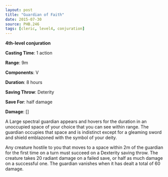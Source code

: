```yaml
---
layout: post
title: "Guardian of Faith"
date: 2015-07-30
source: PHB.246
tags: [cleric, level4, conjuration]
---
```


**4th-level conjuration**

**Casting Time**: 1 action

**Range**: 9m

**Components**: V

**Duration**: 8 hours

**Saving Throw**: Deterity

**Save For**: half damage

**Damage**: []

A Large spectral guardian appears and hovers for the duration in an unoccupied space of your choice that you can see within range. The guardian occupies that space and is indistinct except for a gleaming sword and shield emblazoned with the symbol of your deity.

Any creature hostile to you that moves to a space within 2m of the guardian for the first time on a turn must succeed on a Dexterity saving throw. The creature takes 20 radiant damage on a failed save, or half as much damage on a successful one. The guardian vanishes when it has dealt a total of 60 damage.
